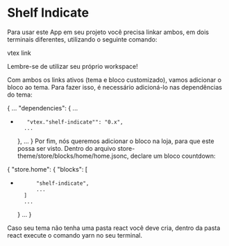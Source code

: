 # Shelf Indicate

Para usar este App em seu projeto você precisa linkar ambos, em dois terminais diferentes, utilizando o seguinte comando:

vtex link

Lembre-se de utilizar seu próprio workspace!

Com ambos os links ativos (tema e bloco customizado), vamos adicionar o bloco ao tema. Para fazer isso, é necessário adicioná-lo nas dependências do tema:

{
    ...
    "dependencies": {
        ...
+        "vtex."shelf-indicate"": "0.x",
        ...
    },
    ...
}
Por fim, nós queremos adicionar o bloco na loja, para que este possa ser visto. Dentro do arquivo store-theme/store/blocks/home/home.jsonc, declare um bloco countdown:

{
    "store.home": {
        "blocks": [
+           "shelf-indicate",
            ...
        ]
        ...
    }
    ...
}

Caso seu tema não tenha uma pasta react você deve cria, dentro da pasta react execute o comando yarn no seu terminal.